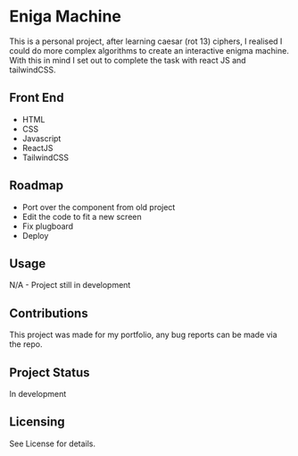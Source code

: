 # Eniga Machine

This is a personal project, after learning caesar (rot 13) ciphers, I realised I could do more complex algorithms to create an interactive enigma machine. With this in mind I set out to complete the task with react JS and tailwindCSS. 

## Front End

- HTML
- CSS
- Javascript
- ReactJS
- TailwindCSS

## Roadmap

- Port over the component from old project
- Edit the code to fit a new screen
- Fix plugboard
- Deploy

## Usage

N/A - Project still in development

## Contributions

This project was made for my portfolio, any bug reports can be made via the repo.

## Project Status

In development

## Licensing

See License for details.